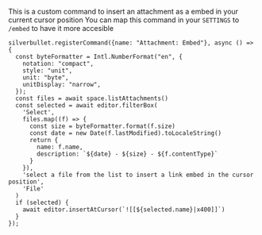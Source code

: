 This is a custom command to insert an attachment as a embed in your current cursor position
You can map this command in your `SETTINGS` to `/embed` to have it more accesible

```space-script
silverbullet.registerCommand({name: "Attachment: Embed"}, async () => {
  const byteFormatter = Intl.NumberFormat("en", {
    notation: "compact",
    style: "unit",
    unit: "byte",
    unitDisplay: "narrow",
  });
  const files = await space.listAttachments()
  const selected = await editor.filterBox(
    'Select',
    files.map((f) => {
      const size = byteFormatter.format(f.size)
      const date = new Date(f.lastModified).toLocaleString()
      return {
        name: f.name,
        description: `${date} - ${size} - ${f.contentType}`
      }
    }),
    'select a file from the list to insert a link embed in the cursor position',
    'File'
  )
  if (selected) {
    await editor.insertAtCursor(`![[${selected.name}|x400]]`)  
  }
});
```
